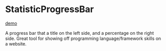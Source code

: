 # StatisticProgressBar
[demo](http://www.jacobsteves.ca/StatisticProgressBar)

A progress bar that a title on the left side, and a percentage on the right side. Great tool for showing off programming language/framework skills on a website.
